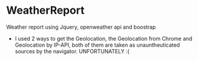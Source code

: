 # WeatherReport
Weather report using Jquery, openweather api and boostrap

* I used 2 ways to get the Geolocation, the Geolocation from Chrome and Geolocation by IP-API, both of them are taken as unauntheuticated sources by the navigator. UNFORTUNATELY :(
